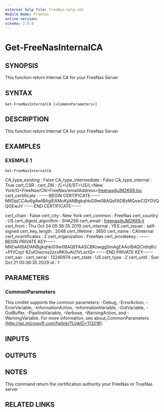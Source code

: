 ```yaml
---
external help file: FreeNas-help.xml
Module Name: Freenas
online version:
schema: 2.0.0
---
```


# Get-FreeNasInternalCA

## SYNOPSIS
This function return Internal CA for your FreeNas Server

## SYNTAX

```
Get-FreeNasInternalCA [<CommonParameters>]
```

## DESCRIPTION
This function return Internal CA for your FreeNas Server

## EXAMPLES

### EXEMPLE 1
```
Get-FreeNasInternalCA
```

CA_type_existing      : False
  CA_type_intermediate  : False
  CA_type_internal      : True
  cert_CSR              :
  cert_DN               : /C=US/ST=US/L=New York/O=FreeNas/CN=FreeNas/emailAddress=freenas@JM2K69.loc
  cert_certificate      : -----BEGIN CERTIFICATE-----
                          MIIDpjCCAo6gAwIBAgIEAMoKjjANBgkqhkiG9w0BAQsFADBzMQswCQYDVQQGEwJV
                          -----END CERTIFICATE-----

  cert_chain            : False
  cert_city             : New York
  cert_common           : FreeNas
  cert_country          : US
  cert_digest_algorithm : SHA256
  cert_email            : freenas@JM2K69.it
  cert_from             : Thu Oct 24 05:36:35 2019
  cert_internal         : YES
  cert_issuer           : self-signed
  cert_key_length       : 2048
  cert_lifetime         : 3650
  cert_name             : CAInternal
  cert_ncertificates    : 2
  cert_organization     : FreeNas
  cert_privatekey       : -----BEGIN PRIVATE KEY-----
                          MIIEwAIBADANBgkqhkiG9w0BAQEFAASCBKowggSmAgEAAoIBAQCn6q6U+PfVCqzl
                          8ZulOiwcns2zxxRK0uAU1VLsctQ=
                          -----END PRIVATE KEY-----
  cert_san              :
  cert_serial           : 13240974
  cert_state            : US
  cert_type             : 2
  cert_until            : Sun Oct 21 05:36:35 2029
  id                    : 1

## PARAMETERS

### CommonParameters
This cmdlet supports the common parameters: -Debug, -ErrorAction, -ErrorVariable, -InformationAction, -InformationVariable, -OutVariable, -OutBuffer, -PipelineVariable, -Verbose, -WarningAction, and -WarningVariable.
For more information, see about_CommonParameters (http://go.microsoft.com/fwlink/?LinkID=113216).

## INPUTS

## OUTPUTS

## NOTES
This command return the certification authority your FreeNas or TrueNas server

## RELATED LINKS
